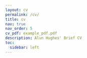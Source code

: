```yaml
---
layout: cv
permalink: /cv/
title: cv
nav: true
nav_order: 5
cv_pdf: example_pdf.pdf
description: Alun Hughes' Brief CV
toc:
  sidebar: left
---
```

